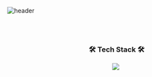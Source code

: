 ![header](https://capsule-render.vercel.app/api?type=waving&color=gradient&height=120&animation=fadeIn&section=footer&text=💻Welcome!&fontAlign=70&fontColor=40e0d0)


<br>
<br>


<h3 align="center">🛠️ Tech Stack 🛠️</h3>
<p align="center">
  <img src="https://img.shields.io/badge/Kotlin-#7F52FF?style=flat-square&logo=Kotlin&logoColor=white"/></a>&nbsp
  
  <br>
</p>
